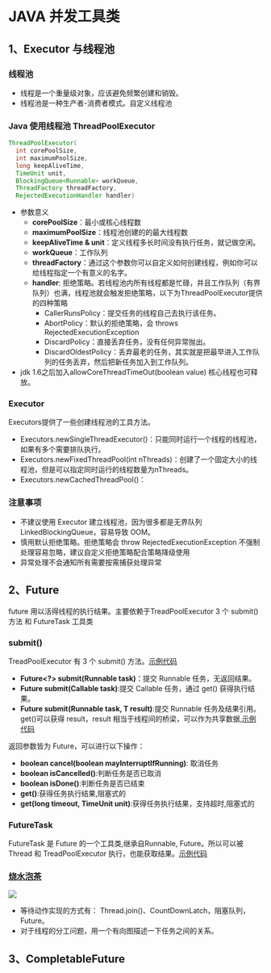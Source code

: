 # JAVA 并发工具类


## 1、Executor 与线程池
### 线程池
- 线程是一个重量级对象，应该避免频繁创建和销毁。
- 线程池是一种生产者-消费者模式。自定义线程池

### Java 使用线程池 ThreadPoolExecutor

``` java
ThreadPoolExecutor(
  int corePoolSize,
  int maximumPoolSize,
  long keepAliveTime,
  TimeUnit unit,
  BlockingQueue<Runnable> workQueue,
  ThreadFactory threadFactory,
  RejectedExecutionHandler handler) 
```
- 参数意义
    - **corePoolSize**：最小或核心线程数
    - **maximumPoolSize**：线程池创建的的最大线程数
    - **keepAliveTime & unit**：定义线程多长时间没有执行任务，就记做空闲。
    - **workQueue**：工作队列
    - **threadFactory**：通过这个参数你可以自定义如何创建线程，例如你可以给线程指定一个有意义的名字。
    - **handler**: 拒绝策略。若线程池内所有线程都是忙碌，并且工作队列（有界队列）也满，线程池就会触发拒绝策略，以下为ThreadPoolExecutor提供的四种策略
        - CallerRunsPolicy：提交任务的线程自己去执行该任务。
        - AbortPolicy：默认的拒绝策略，会 throws RejectedExecutionException
        - DiscardPolicy：直接丢弃任务，没有任何异常抛出。
        - DiscardOldestPolicy：丢弃最老的任务，其实就是把最早进入工作队列的任务丢弃，然后把新任务加入到工作队列。
- jdk 1.6之后加入allowCoreThreadTimeOut(boolean value) 核心线程也可释放。

### Executor
Executors提供了一些创建线程池的工具方法。
- Executors.newSingleThreadExecutor()：只能同时运行一个线程的线程池，如果有多个需要排队执行。
- Executors.newFixedThreadPool(int nThreads)：创建了一个固定大小的线程池，但是可以指定同时运行的线程数量为nThreads。
- Executors.newCachedThreadPool()：

### 注意事项
- 不建议使用 Executor 建立线程池，因为很多都是无界队列 LinkedBlockingQueue，容易导致 OOM。
- 慎用默认拒绝策略。拒绝策略会 throw RejectedExecutionException 不强制处理容易忽略，建议自定义拒绝策略配合策略降级使用
- 异常处理不会通知所有需要按需捕获处理异常

## 2、Future
future 用以活得线程的执行结果。主要依赖于TreadPoolExecutor 3 个 submit() 方法 和 FutureTask 工具类

### submit()
TreadPoolExecutor 有 3 个 submit() 方法。[示例代码]()

- **Future<?> submit(Runnable task)**：提交 Runnable 任务，无返回结果。
- **<T> Future<T> submit(Callable<T> task)**:提交 Callable 任务，通过 get() 获得执行结果。
- **<T> Future<T> submit(Runnable task, T result)**:提交 Runnable 任务及结果引用。get()可以获得 result，result 相当于线程间的桥梁，可以作为共享数据,[示例代码]()

返回参数皆为 Future，可以进行以下操作：

- **boolean cancel(boolean mayInterruptIfRunning)**: 取消任务
- **boolean isCancelled()**:判断任务是否已取消
- **boolean isDone()**:判断任务是否已结束
- **get()**:获得任务执行结果,阻塞式的
- **get(long timeout, TimeUnit unit)**:获得任务执行结果，支持超时,阻塞式的

### FutureTask

FutureTask 是 Future 的一个工具类,继承自Runnable, Future。所以可以被 Thread 和 TreadPoolExecutor 执行，也能获取结果。[示例代码]()

### [烧水泡茶]()
![](http://media.xindapei.cn/2019-07-05-15622989352678.jpg)

- 等待动作实现的方式有： Thread.join()、CountDownLatch，阻塞队列，Future。
- 对于线程的分工问题，用一个有向图描述一下任务之间的关系。

## 3、CompletableFuture

